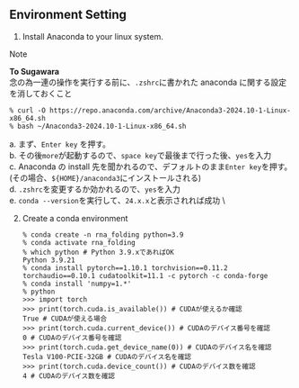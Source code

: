 ## Environment Setting

1. Install Anaconda to your linux system.

> [!NOTE]
> **To Sugawara** \
> 念の為一連の操作を実行する前に、`.zshrc`に書かれた anaconda に関する設定を消しておくこと

   ```
   % curl -O https://repo.anaconda.com/archive/Anaconda3-2024.10-1-Linux-x86_64.sh
   % bash ~/Anaconda3-2024.10-1-Linux-x86_64.sh
   ```

   a. まず、`Enter key` を押す。 \
   b. その後`more`が起動するので、`space key`で最後まで行った後、`yes`を入力 \
   c. Anaconda の install 先を聞かれるので、デフォルトのまま`Enter key`を押す。
   (その場合、`${HOME}/anaconda3`にインストールされる) \
   d. `.zshrc`を変更するか効かれるので、`yes`を入力 \
   e. `conda --version`を実行して、`24.x.x`と表示されれば成功 \

2. Create a conda environment

   ```
   % conda create -n rna_folding python=3.9
   % conda activate rna_folding
   % which python # Python 3.9.xであればOK
   Python 3.9.21
   % conda install pytorch==1.10.1 torchvision==0.11.2 torchaudio==0.10.1 cudatoolkit=11.1 -c pytorch -c conda-forge
   % conda install 'numpy=1.*'
   % python
   >>> import torch
   >>> print(torch.cuda.is_available()) # CUDAが使えるか確認
   True # CUDAが使える場合
   >>> print(torch.cuda.current_device()) # CUDAのデバイス番号を確認
   0 # CUDAのデバイス番号を確認
   >>> print(torch.cuda.get_device_name(0)) # CUDAのデバイス名を確認
   Tesla V100-PCIE-32GB # CUDAのデバイス名を確認
   >>> print(torch.cuda.device_count()) # CUDAのデバイス数を確認
   4 # CUDAのデバイス数を確認
   ```
